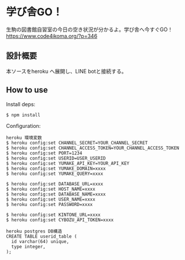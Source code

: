 # 学び舎GO！

生駒の図書館自習室の今日の空き状況が分かるよ。学び舎へ今すぐGO！
https://www.code4ikoma.org/?p=346

## 設計概要

本ソースをheroku へ展開し、LINE botと接続する。

## How to use

Install deps:

```bash
$ npm install
```

Configuration:

```
heroku 環境変数
$ heroku config:set CHANNEL_SECRET=YOUR_CHANNEL_SECRET
$ heroku config:set CHANNEL_ACCESS_TOKEN=YOUR_CHANNEL_ACCESS_TOKEN
$ heroku config:set PORT=1234
$ heroku config:set USERID=USER_USERID
$ heroku config:set YUMAKE_API_KEY=YOUR_API_KEY
$ heroku config:set YUMAKE_DOMAIN=xxxx
$ heroku config:set YUMAKE_QUERY=xxxx

$ heroku config:set DATABASE_URL=xxxx
$ heroku config:set HOST_NAME=xxxx
$ heroku config:set DATABASE_NAME=xxxx
$ heroku config:set USER_NAME=xxxx
$ heroku config:set PASSWORD=xxxx

$ heroku config:set KINTONE_URL=xxxx
$ heroku config:set CYBOZU_API_TOKEN=xxxx

```
```
heroku postgres DB構造
CREATE TABLE userid_table (
  id varchar(64) unique,
  type integer,
);
```
